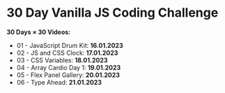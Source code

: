 # 30 Day Vanilla JS Coding Challenge
**30 Days × 30 Videos:**

+ 01 - JavaScript Drum Kit: **16.01.2023**
+ 02 - JS and CSS Clock: **17.01.2023**
+ 03 - CSS Variables: **18.01.2023**
+ 04 - Array Cardio Day 1: **19.01.2023**
+ 05 - Flex Panel Gallery: **20.01.2023**
+ 06 - Type Ahead: **21.01.2023**
